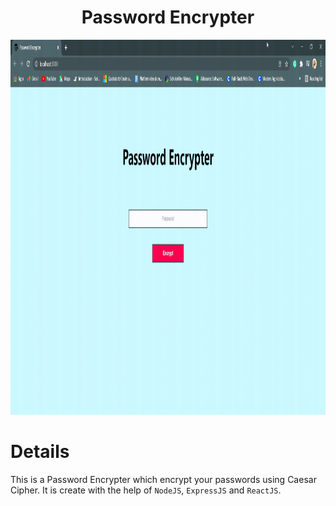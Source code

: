 <h1 align="center">Password Encrypter</h1>

<p align = "center">
<img src="Password Encrypter.gif" height="600em" />
</p>

# Details

This is a Password Encrypter which encrypt your passwords using Caesar Cipher. It is create with the help of `NodeJS`, `ExpressJS` and `ReactJS`. 

